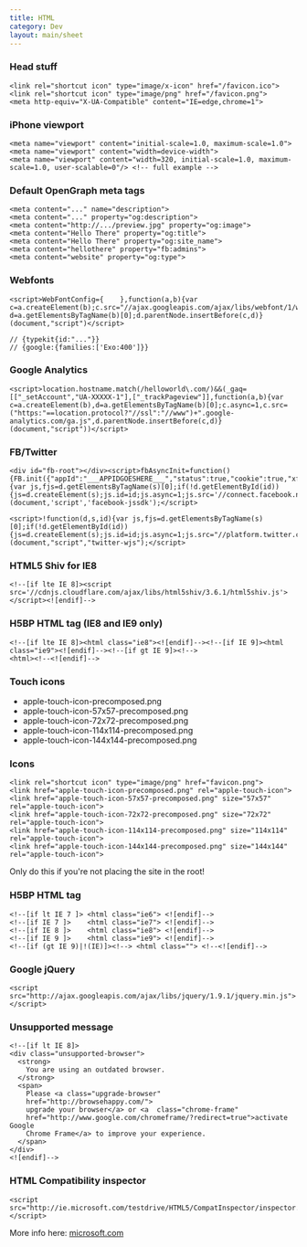 ```yaml
---
title: HTML
category: Dev
layout: main/sheet
---
```


### Head stuff

    <link rel="shortcut icon" type="image/x-icon" href="/favicon.ico">
    <link rel="shortcut icon" type="image/png" href="/favicon.png">
    <meta http-equiv="X-UA-Compatible" content="IE=edge,chrome=1">

### iPhone viewport

    <meta name="viewport" content="initial-scale=1.0, maximum-scale=1.0">
    <meta name="viewport" content="width=device-width">
    <meta name="viewport" content="width=320, initial-scale=1.0, maximum-scale=1.0, user-scalable=0"/> <!-- full example -->

### Default OpenGraph meta tags

    <meta content="..." name="description">
    <meta content="..." property="og:description">
    <meta content="http://.../preview.jpg" property="og:image">
    <meta content="Hello There" property="og:title">
    <meta content="Hello There" property="og:site_name">
    <meta content="hellothere" property="fb:admins">
    <meta content="website" property="og:type">

### Webfonts

    <script>WebFontConfig={    },function(a,b){var c=a.createElement(b);c.src="//ajax.googleapis.com/ajax/libs/webfont/1/webfont.js",c.async=1;var d=a.getElementsByTagName(b)[0];d.parentNode.insertBefore(c,d)}(document,"script")</script>

    // {typekit{id:"..."}}
    // {google:{families:['Exo:400']}}

### Google Analytics

    <script>location.hostname.match(/helloworld\.com/)&&(_gaq=[["_setAccount","UA-XXXXX-1"],["_trackPageview"]],function(a,b){var c=a.createElement(b),d=a.getElementsByTagName(b)[0];c.async=1,c.src=("https:"==location.protocol?"//ssl":"//www")+".google-analytics.com/ga.js",d.parentNode.insertBefore(c,d)}(document,"script"))</script>

### FB/Twitter

    <div id="fb-root"></div><script>fbAsyncInit=function(){FB.init({"appId":"___APPIDGOESHERE___","status":true,"cookie":true,"xfbml":true})};!function(d,s,id){var js,fjs=d.getElementsByTagName(s)[0];if(!d.getElementById(id)){js=d.createElement(s);js.id=id;js.async=1;js.src='//connect.facebook.net/en_US/all.js';fjs.parentNode.insertBefore(js,fjs);}}(document,'script','facebook-jssdk');</script>

    <script>!function(d,s,id){var js,fjs=d.getElementsByTagName(s)[0];if(!d.getElementById(id)){js=d.createElement(s);js.id=id;js.async=1;js.src="//platform.twitter.com/widgets.js";fjs.parentNode.insertBefore(js,fjs);}}(document,"script","twitter-wjs");</script>

### HTML5 Shiv for IE8

    <!--[if lte IE 8]><script src='//cdnjs.cloudflare.com/ajax/libs/html5shiv/3.6.1/html5shiv.js'></script><![endif]-->

### H5BP HTML tag (IE8 and IE9 only)

    <!--[if lte IE 8]><html class="ie8"><![endif]--><!--[if IE 9]><html class="ie9"><![endif]--><!--[if gt IE 9]><!-->
    <html><!--<![endif]-->

### Touch icons

 * apple-touch-icon-precomposed.png
 * apple-touch-icon-57x57-precomposed.png
 * apple-touch-icon-72x72-precomposed.png
 * apple-touch-icon-114x114-precomposed.png
 * apple-touch-icon-144x144-precomposed.png

### Icons

    <link rel="shortcut icon" type="image/png" href="favicon.png">
    <link href="apple-touch-icon-precomposed.png" rel="apple-touch-icon">
    <link href="apple-touch-icon-57x57-precomposed.png" size="57x57" rel="apple-touch-icon">
    <link href="apple-touch-icon-72x72-precomposed.png" size="72x72" rel="apple-touch-icon">
    <link href="apple-touch-icon-114x114-precomposed.png" size="114x114" rel="apple-touch-icon">
    <link href="apple-touch-icon-144x144-precomposed.png" size="144x144" rel="apple-touch-icon">

Only do this if you're not placing the site in the root!

### H5BP HTML tag

    <!--[if lt IE 7 ]> <html class="ie6"> <![endif]-->
    <!--[if IE 7 ]>    <html class="ie7"> <![endif]-->
    <!--[if IE 8 ]>    <html class="ie8"> <![endif]-->
    <!--[if IE 9 ]>    <html class="ie9"> <![endif]-->
    <!--[if (gt IE 9)|!(IE)]><!--> <html class=""> <!--<![endif]-->

### Google jQuery

    <script src="http://ajax.googleapis.com/ajax/libs/jquery/1.9.1/jquery.min.js"></script>

### Unsupported message

    <!--[if lt IE 8]>
    <div class="unsupported-browser">
      <strong>
        You are using an outdated browser.
      </strong>
      <span>
        Please <a class="upgrade-browser"
        href="http://browsehappy.com/">
        upgrade your browser</a> or <a  class="chrome-frame"
        href="http://www.google.com/chromeframe/?redirect=true">activate Google 
        Chrome Frame</a> to improve your experience.
      </span>
    </div>
    <![endif]-->

### HTML Compatibility inspector

    <script src="http://ie.microsoft.com/testdrive/HTML5/CompatInspector/inspector.js"></script>

More info here: [microsoft.com](http://ie.microsoft.com/testdrive/HTML5/CompatInspector/)
